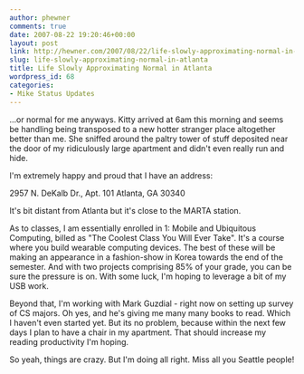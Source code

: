 ```yaml
---
author: phewner
comments: true
date: 2007-08-22 19:20:46+00:00
layout: post
link: http://hewner.com/2007/08/22/life-slowly-approximating-normal-in-atlanta/
slug: life-slowly-approximating-normal-in-atlanta
title: Life Slowly Approximating Normal in Atlanta
wordpress_id: 68
categories:
- Mike Status Updates
---
```


...or normal for me anyways.  Kitty arrived at 6am this morning and seems be handling being transposed to a new hotter stranger place altogether better than me.  She sniffed around the paltry tower of stuff deposited near the door of my ridiculously large apartment and didn't even really run and hide.

I'm extremely happy and proud that I have an address:

2957 N. DeKalb Dr., Apt. 101
Atlanta, GA 30340

It's bit distant from Atlanta but it's close to the MARTA station.

As to classes, I am essentially enrolled in 1: Mobile and Ubiquitous Computing, billed as "The Coolest Class You Will Ever Take".  It's a course where you build wearable computing devices.  The best of these will be making an appearance in a fashion-show in Korea towards the end of the semester.  And with two projects comprising 85% of your grade, you can be sure the pressure is on.  With some luck, I'm hoping to leverage a bit of my USB work.

Beyond that, I'm working with Mark Guzdial - right now on setting up survey of CS majors.  Oh yes, and he's giving me many many books to read.  Which I haven't even started yet.  But its no problem, because within the next few days I plan to have a chair in my apartment.  That should increase my reading productivity I'm hoping.

So yeah, things are crazy.  But I'm doing all right.  Miss all you Seattle people!
